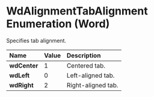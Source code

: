 
# WdAlignmentTabAlignment Enumeration (Word)

Specifies tab alignment.



|**Name**|**Value**|**Description**|
|:-----|:-----|:-----|
|**wdCenter**|1|Centered tab.|
|**wdLeft**|0|Left-aligned tab.|
|**wdRight**|2|Right-aligned tab.|
